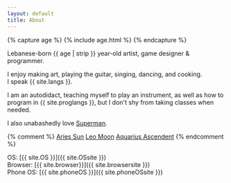 ```yaml
---
layout: default
title: About
---
```

{% capture age %}
{% include age.html %} 
{% endcapture %}

Lebanese-born {{ age | strip }} year-old artist, game designer & programmer.

I enjoy making art, playing the guitar, singing, dancing, and cooking.<br>I speak {{ site.langs }}.

I am an autodidact, teaching myself to play an instrument, as well as how to program in {{ site.proglangs }}, but I don't shy from taking classes when needed.

I also unabashedly love [Superman](/superman).

{% comment %}
[Aries Sun](https://www.starslikeyou.com.au/your-astrology-profile/the-sun-in-aries/)
[Leo Moon](https://www.starslikeyou.com.au/your-astrology-profile/moon-in-leo/)
[Aquarius Ascendent](https://www.starslikeyou.com.au/your-astrology-profile/your-ascendant-is-aquarius/)
{% endcomment %}

OS: [{{ site.OS }}]({{ site.OSsite }}) <br>
Browser: [{{ site.browser}}]({{ site.browsersite }})<br>
Phone OS: [{{ site.phoneOS }}]({{ site.phoneOSsite }})

